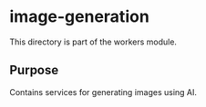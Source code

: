 # image-generation

This directory is part of the workers module.

## Purpose

Contains services for generating images using AI.
